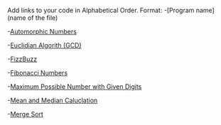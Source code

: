 Add links to your code in Alphabetical Order.
Format: -[Program name](name of the file)

-[Automorphic Numbers](automorphic.php)

-[Euclidian Algorith (GCD)](euclid_gcd.php)

-[FizzBuzz](fizz_buzz.php)

-[Fibonacci Numbers](fibonacci_numbers.php)

-[Maximum Possible Number with Given Digits](max_number.php)

-[Mean and Median Caluclation](mean_median.php)

-[Merge Sort](merge_sort.php)

